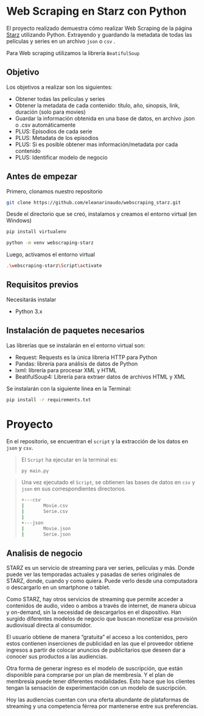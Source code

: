 # Web Scraping en Starz con Python


El proyecto realizado demuestra cómo realizar Web Scraping de la página [Starz](https://www.starz.com/ar/es/) utilizando Python. Extrayendo y guardando la metadata de todas las películas y series en un archivo `json` o `csv` . 

Para Web scraping utilizamos la librería `BeatifulSoup`


## Objetivo
Los objetivos a realizar son los siguientes: 
- Obtener todas las películas y series
- Obtener la metadata de cada contenido: título, año, sinopsis, link, duración (solo para movies)
- Guardar la información obtenida en una base de datos, en archivo .json o .csv automáticamente
- PLUS: Episodios de cada serie
- PLUS: Metadata de los episodios
- PLUS: Si es posible obtener mas información/metadata por cada contenido
- PLUS: Identificar modelo de negocio

## Antes de empezar

Primero, clonamos nuestro repositorio 

```bash
git clone https://github.com/eleanarinaudo/webscraping_starz.git
```
Desde el directorio que se creó, instalamos y creamos el entorno virtual (en Windows)

```bash
pip install virtualenv
```

```bash
python -m venv webscraping-starz
```

Luego, activamos el entorno virtual
```bash
.\webscraping-starz\Script\activate
```

## Requisitos previos

Necesitarás instalar

- Python 3.x

## Instalación de paquetes necesarios

Las librerías que se instalarán en el entorno virtual son:

- Request: Requests es la única libreria HTTP para Python
- Pandas: librería para análisis de datos de Python
- lxml: librería para procesar XML y HTML
- BeatifulSoup4: Librería para extraer datos de archivos HTML y XML


Se instalarán con la siguiente línea en la Terminal:

```bash 
pip install -r requirements.txt
```

# Proyecto

En el repositorio, se encuentran el `script` y la extracción de los datos en `json` y `csv`.


>El `Script` ha ejecutar en la terminal es:
>```bash
>py main.py
>```

>Una vez ejecutado el `Script`, se obtienen las bases de datos en `csv` y `json` en sus correspondientes directorios.
>```bash
>+---csv
>|       Movie.csv
>|       Serie.csv
>|       
>+---json
>|       Movie.json
>|       Serie.json
>```

## Analisis de negocio

STARZ es un servicio de streaming para ver series, películas y más. Donde puede ver las temporadas actuales y pasadas de series originales de STARZ, donde, cuando y como quiera. 
Puede verlo desde una computadora o descargarlo en un smartphone o tablet.

Como STARZ, hay otros servicios de streaming que permite acceder a contenidos de audio, video o ambos a través de internet, de manera ubicua y on-demand, 
sin la necesidad de descargarlos en el dispositivo. 
Han surgido diferentes modelos de negocio que buscan monetizar esa provisión audiovisual directa al consumidor.

El usuario obtiene de manera “gratuita” el acceso a los contenidos, pero estos contienen inserciones de publicidad en las que el proveedor obtiene ingresos a partir de colocar anuncios de publicitarios que deseen dar a conocer sus productos a las audiencias.

Otra forma de generar ingreso es el modelo de suscripción,
que están disponible para comprarse por un plan de membresía. 
Y el plan de membresía puede tener diferentes modalidades. Esto hace que los clientes tengan la sensación de experimentación con un modelo de suscripción. 

Hoy las audiencias cuentan con una oferta abundante de plataformas de streaming y una competencia férrea por mantenerse entre sus preferencias.












